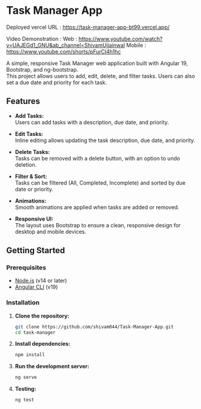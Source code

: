 # Task Manager App

Deployed vercel URL : https://task-manager-app-bt99.vercel.app/

Video Demonstration : 
Web : https://www.youtube.com/watch?v=UAJEGd1_GNU&ab_channel=ShivamUjjainwal
Mobile : https://www.youtube.com/shorts/pFurCl4h1hc

A simple, responsive Task Manager web application built with Angular 19, Bootstrap, and ng-bootstrap.  
This project allows users to add, edit, delete, and filter tasks. Users can also set a due date and priority for each task.

## Features

- **Add Tasks:**  
  Users can add tasks with a description, due date, and priority.

- **Edit Tasks:**  
  Inline editing allows updating the task description, due date, and priority.

- **Delete Tasks:**  
  Tasks can be removed with a delete button, with an option to undo deletion.

- **Filter & Sort:**  
  Tasks can be filtered (All, Completed, Incomplete) and sorted by due date or priority.

- **Animations:**  
  Smooth animations are applied when tasks are added or removed.

- **Responsive UI:**  
  The layout uses Bootstrap to ensure a clean, responsive design for desktop and mobile devices.

## Getting Started

### Prerequisites

- [Node.js](https://nodejs.org/en/) (v14 or later)
- [Angular CLI](https://angular.io/cli) (v19)

### Installation

1. **Clone the repository:**

   ```bash
   git clone https://github.com/shivam044/Task-Manager-App.git
   cd task-manager

2. **Install dependencies:**
   ```bash
   npm install


3. **Run the development server:**
   ```bash
   ng serve


4. **Testing:**
   ```bash
   ng test

